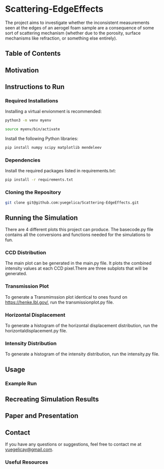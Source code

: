 # Scattering-EdgeEffects
The project aims to investigate whether the inconsistent measurements seen at the edges of an aerogel foam sample are a consequence of some sort of scattering mechanism (whether due to the porosity, surface mechanisms like refraction, or something else entirely). 
## Table of Contents

## Motivation

## Instructions to Run
### Required Installations
Installing a virtual envionment is recommended:
```bash
python3 -m venv myenv
```
```bash
source myenv/bin/activate
```
Install the following Python libraries:

```bash
pip install numpy scipy matplotlib mendeleev
```
### Dependencies
Install the required packages listed in requirements.txt:
```bash
pip install -r requirements.txt
```
### Cloning the Repository
```bash
git clone git@github.com:yuegelica/Scattering-EdgeEffects.git
```

## Running the Simulation
There are 4 different plots this project can produce. The basecode.py file contains all the conversions and functions needed for the simulations to fun.
### CCD Distribution
The main plot can be generated in the main.py file. It plots the combined intensity values at each CCD pixel.There are three subplots that will be generated.
### Transmission Plot
To generate a Transmimssion plot identical to ones found on https://henke.lbl.gov/, run the transmissionplot.py file.
### Horizontal Displacement
To generate a histogram of the horizontal displacement distribution, run the horizontaldisplacement.py file.
### Intensity Distribution
To generate a histogram of the intensity distribution, run the intensity.py file.
## Usage

### Example Run

## Recreating Simulation Results

## Paper and Presentation

## Contact
If you have any questions or suggestions, feel free to contact me at yuegelicay@gmail.com.

### Useful Resources

